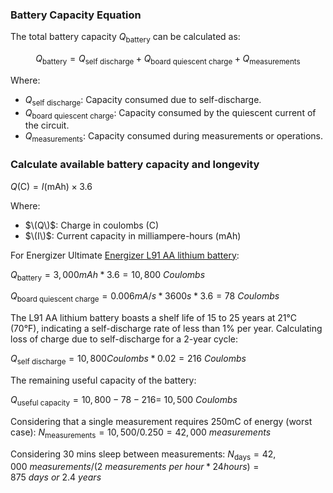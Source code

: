 ### Battery Capacity Equation

The total battery capacity $Q_\text{battery}$ can be calculated as:

$$ Q_\text{battery} = Q_\text{self\ discharge} + Q_\text{board quiescent charge} + Q_\text{measurements} $$

Where:
- $Q_\text{self\ discharge}$: Capacity consumed due to self-discharge.
- $Q_\text{board quiescent\ charge}$: Capacity consumed by the quiescent current of the circuit.
- $Q_\text{measurements}$: Capacity consumed during measurements or operations.


### Calculate available battery capacity and longevity


$Q (\text{C}) = I (\text{mAh}) \times 3.6$

Where:
- $\(Q\)$: Charge in coulombs (C)
- $\(I\)$: Current capacity in milliampere-hours (mAh)
  
For Energizer Ultimate [Energizer L91 AA lithium battery](https://data.energizer.com/pdfs/l91.pdf):

$Q_\text{battery} = 3,000 mAh * 3.6 = 10,800\ Coulombs$

$Q_\text{board quiescent\ charge} = 0.006mA/s * 3600s * 3.6 = 78\ Coulombs$

The L91 AA lithium battery boasts a shelf life of 15 to 25 years at 21°C (70°F), indicating a self-discharge rate of less than 1% per year. Calculating loss of charge due to self-discharge for a 2-year cycle:

$Q_\text{self\ discharge} = 10,800 Coulombs * 0.02 = 216\ Coulombs$

The remaining useful capacity of the battery:

$Q_\text{useful capacity} = 10,800 - 78 - 216 = ~10,500\ Coulombs$

Considering that a single measurement requires 250mC of energy (worst case): 
$N_\text{measurements} = 10,500 / 0.250 = 42,000\ measurements$

Considering 30 mins sleep between measurements:
$N_\text{days} = 42,000\ measurements / (2\ measurements\ per\ hour * 24 hours) = 875\ days\ or\ 2.4\ years$
